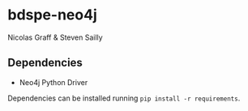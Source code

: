# bdspe-neo4j

Nicolas Graff & Steven Sailly

## Dependencies

* Neo4j Python Driver

Dependencies can be installed running `pip install -r requirements`.